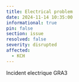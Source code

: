 ```yaml
---
title: Electrical problem
date: 2024-11-14 10:35:00 
informational: true
pin: false
section: issue
resolved: false
severity: disrupted
affected:
  - KCH
---
```


Incident electrique GRA3
